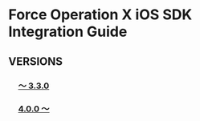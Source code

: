 # Force Operation X iOS SDK Integration Guide

## VERSIONS
### &nbsp;&nbsp;&nbsp;&nbsp;&nbsp;[〜 3.3.0](./tree/3.x-master/README.md)

### &nbsp;&nbsp;&nbsp;&nbsp;&nbsp;[4.0.0 〜](./tree/4.x-master/README.md)
